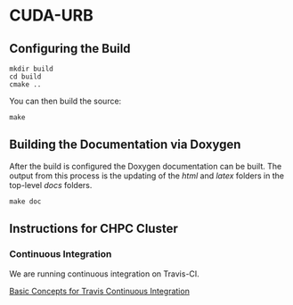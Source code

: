 # CUDA-URB

## Configuring the Build

```
mkdir build
cd build
cmake ..
```

You can then build the source:

```
make
```

## Building the Documentation via Doxygen

After the build is configured the Doxygen documentation can be built. The output from this process is the updating of the _html_ and _latex_ folders in the top-level _docs_ folders.

```
make doc
```

## Instructions for CHPC Cluster



### Continuous Integration

We are running continuous integration on Travis-CI.

[Basic Concepts for Travis Continuous Integration](https://docs.travis-ci.com/user/for-beginners/)


